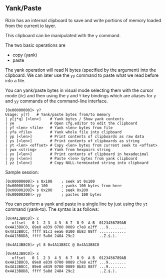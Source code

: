 ## Yank/Paste

Rizin has an internal clipboard to save and write portions of memory loaded from the current io layer.

This clipboard can be manipulated with the `y` command.

The two basic operations are

* copy (yank)
* paste

The yank operation will read N bytes (specified by the argument) into the clipboard. We can later use the `yy` command
to paste what we read before into a file.

You can yank/paste bytes in visual mode selecting them with the cursor mode (`Vc`) and then using the `y` and `Y` key
bindings which are aliases for `y` and `yy` commands of the command-line interface.

```
[0x00000000]> y?
Usage: y[?]   # Yank/paste bytes from/to memory
| y[j*q] [<len>]    # Yank bytes / Show yank contents
| ye                # Open cfg.editor to edit the clipboard
| yf <len> <file>   # Yank <len> bytes from file
| yfa <file>        # Yank whole file into clipboard
| yp [<len>]        # Print contents of clipboards as raw data
| ys [<len>]        # Print contents of clipboards as string
| yt <len> <offset> # Copy <len> bytes from current seek to <offset>
| ywx <string>      # Yank from hexpairs string
| yx [<len>]        # Print contents of clipboard in hexadecimal
| yy [<len>]        # Paste <len> bytes from yank clipboard
| yz [<len>]        # Copy NULL-terminated string into clipboard
```

Sample session:

```
[0x00000000]> s 0x100    ; seek at 0x100
[0x00000100]> y 100      ; yanks 100 bytes from here
[0x00000200]> s 0x200    ; seek 0x200
[0x00000200]> yy         ; pastes 100 bytes
```

You can perform a yank and paste in a single line by just using the `yt` command (yank-to). The syntax is as follows:

```
[0x4A13B8C0]> x
   offset   0 1  2 3  4 5  6 7  8 9  A B  0123456789AB
0x4A13B8C0, 89e0 e839 0700 0089 c7e8 e2ff ...9........
0x4A13B8CC, ffff 81c3 eea6 0100 8b83 08ff ............
0x4A13B8D8, ffff 5a8d 2484 29c2           ..Z.$.).

[0x4A13B8C0]> yt 8 0x4A13B8CC @ 0x4A13B8C0

[0x4A13B8C0]> x
   offset   0 1  2 3  4 5  6 7  8 9  A B  0123456789AB
0x4A13B8C0, 89e0 e839 0700 0089 c7e8 e2ff ...9........
0x4A13B8CC, 89e0 e839 0700 0089 8b83 08ff ...9........
0x4A13B8D8, ffff 5a8d 2484 29c2           ..Z.$.).
```
